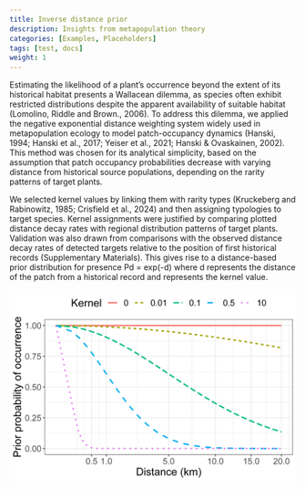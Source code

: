 ```yaml
---
title: Inverse distance prior
description: Insights from metapopulation theory
categories: [Examples, Placeholders]
tags: [test, docs]
weight: 1
---
```


<p>Estimating the likelihood of a plant’s occurrence beyond the extent of its historical habitat presents a Wallacean dilemma, as species often exhibit restricted distributions despite the apparent availability of suitable habitat (Lomolino, Riddle and Brown., 2006). To address this dilemma, we applied the negative exponential distance weighting system widely used in metapopulation ecology to model patch-occupancy dynamics (Hanski, 1994; Hanski et al., 2017; Yeiser et al., 2021; Hanski & Ovaskainen, 2002). This method was chosen for its analytical simplicity, based on the assumption that patch occupancy probabilities decrease with varying distance from historical source populations, depending on the rarity patterns of target plants.</p>

<p>
We selected kernel values by linking them with rarity types (Kruckeberg and Rabinowitz, 1985; Crisfield et al., 2024) and then assigning typologies to target species. Kernel assignments were justified by comparing plotted distance decay rates with regional distribution patterns of target plants. Validation was also drawn from comparisons with the observed distance decay rates of detected targets relative to the position of first historical records (Supplementary Materials). This gives rise to a distance-based prior distribution for presence Pd = exp(-d) where d represents the distance of the patch from a historical record and  represents the kernel value. 
</p>

![Illustration of different kernel distance weightings](distance_weight.jpg)

